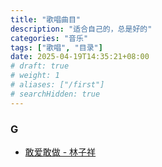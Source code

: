 ```yaml
---
title: "歌唱曲目"
description: "适合自己的，总是好的"
categories: "音乐"
tags: ["歌唱", "目录"]
date: 2025-04-19T14:35:21+08:00
# draft: true
# weight: 1
# aliases: ["/first"]
# searchHidden: true
---
```


### G

- [敢爱敢做 - 林子祥](https://wataaaame.github.io/posts/music/2025/0419_sing_敢爱敢做/)